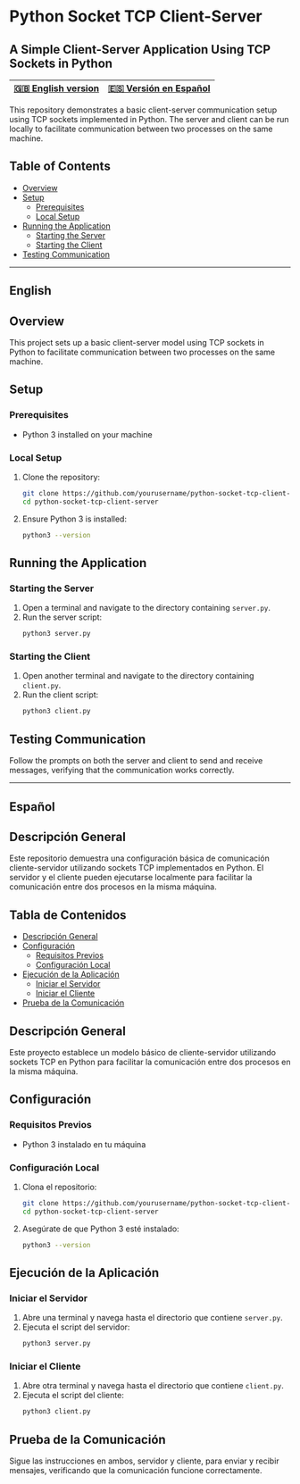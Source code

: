 # Python Socket TCP Client-Server
## A Simple Client-Server Application Using TCP Sockets in Python

| [🇬🇧 English version](#english) | [🇪🇸 Versión en Español](#español) |
|--------------------------|--------------------------|

This repository demonstrates a basic client-server communication setup using TCP sockets implemented in Python. The server and client can be run locally to facilitate communication between two processes on the same machine.

## Table of Contents

- [Overview](#overview)
- [Setup](#setup)
  - [Prerequisites](#prerequisites)
  - [Local Setup](#local-setup)
- [Running the Application](#running-the-application)
  - [Starting the Server](#starting-the-server)
  - [Starting the Client](#starting-the-client)
- [Testing Communication](#testing-communication)

---

## English

## Overview

This project sets up a basic client-server model using TCP sockets in Python to facilitate communication between two processes on the same machine.

## Setup

### Prerequisites

- Python 3 installed on your machine

### Local Setup

1. Clone the repository:
    ```sh
    git clone https://github.com/yourusername/python-socket-tcp-client-server.git
    cd python-socket-tcp-client-server
    ```

2. Ensure Python 3 is installed:
    ```sh
    python3 --version
    ```

## Running the Application

### Starting the Server

1. Open a terminal and navigate to the directory containing `server.py`.
2. Run the server script:
    ```sh
    python3 server.py
    ```

### Starting the Client

1. Open another terminal and navigate to the directory containing `client.py`.
2. Run the client script:
    ```sh
    python3 client.py
    ```

## Testing Communication

Follow the prompts on both the server and client to send and receive messages, verifying that the communication works correctly.

---

## Español

## Descripción General

Este repositorio demuestra una configuración básica de comunicación cliente-servidor utilizando sockets TCP implementados en Python. El servidor y el cliente pueden ejecutarse localmente para facilitar la comunicación entre dos procesos en la misma máquina.

## Tabla de Contenidos

- [Descripción General](#descripción-general)
- [Configuración](#configuración)
  - [Requisitos Previos](#requisitos-previos)
  - [Configuración Local](#configuración-local)
- [Ejecución de la Aplicación](#ejecución-de-la-aplicación)
  - [Iniciar el Servidor](#iniciar-el-servidor)
  - [Iniciar el Cliente](#iniciar-el-cliente)
- [Prueba de la Comunicación](#prueba-de-la-comunicación)

## Descripción General

Este proyecto establece un modelo básico de cliente-servidor utilizando sockets TCP en Python para facilitar la comunicación entre dos procesos en la misma máquina.

## Configuración

### Requisitos Previos

- Python 3 instalado en tu máquina

### Configuración Local

1. Clona el repositorio:
    ```sh
    git clone https://github.com/yourusername/python-socket-tcp-client-server.git
    cd python-socket-tcp-client-server
    ```

2. Asegúrate de que Python 3 esté instalado:
    ```sh
    python3 --version
    ```

## Ejecución de la Aplicación

### Iniciar el Servidor

1. Abre una terminal y navega hasta el directorio que contiene `server.py`.
2. Ejecuta el script del servidor:
    ```sh
    python3 server.py
    ```

### Iniciar el Cliente

1. Abre otra terminal y navega hasta el directorio que contiene `client.py`.
2. Ejecuta el script del cliente:
    ```sh
    python3 client.py
    ```

## Prueba de la Comunicación

Sigue las instrucciones en ambos, servidor y cliente, para enviar y recibir mensajes, verificando que la comunicación funcione correctamente.
